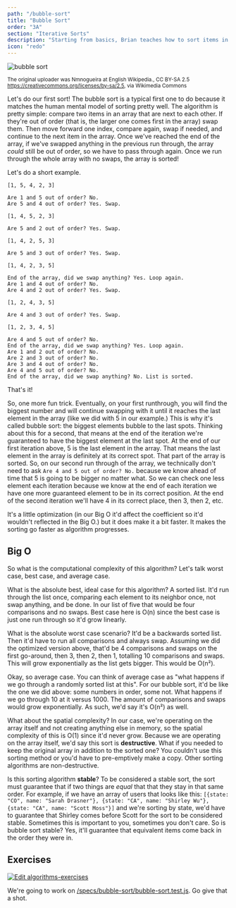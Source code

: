 ```yaml
---
path: "/bubble-sort"
title: "Bubble Sort"
order: "3A"
section: "Iterative Sorts"
description: "Starting from basics, Brian teaches how to sort items in a list using the classic simple sorting algorithm, the bubble sort."
icon: "redo"
---
```


![bubble sort](./images/bubblesort.gif)

<sup>The original uploader was Nmnogueira at English Wikipedia., CC BY-SA 2.5 <https://creativecommons.org/licenses/by-sa/2.5>, via Wikimedia Commons</sup>

Let's do our first sort! The bubble sort is a typical first one to do because it matches the human mental model of sorting pretty well. The algorithm is pretty simple: compare two items in an array that are next to each other. If they're out of order (that is, the larger one comes first in the array) swap them. Then move forward one index, compare again, swap if needed, and continue to the next item in the array. Once we've reached the end of the array, if we've swapped anything in the previous run through, the array _could_ still be out of order, so we have to pass through again. Once we run through the whole array with no swaps, the array is sorted!

Let's do a short example.

```text
[1, 5, 4, 2, 3]

Are 1 and 5 out of order? No.
Are 5 and 4 out of order? Yes. Swap.

[1, 4, 5, 2, 3]

Are 5 and 2 out of order? Yes. Swap.

[1, 4, 2, 5, 3]

Are 5 and 3 out of order? Yes. Swap.

[1, 4, 2, 3, 5]

End of the array, did we swap anything? Yes. Loop again.
Are 1 and 4 out of order? No.
Are 4 and 2 out of order? Yes. Swap.

[1, 2, 4, 3, 5]

Are 4 and 3 out of order? Yes. Swap.

[1, 2, 3, 4, 5]

Are 4 and 5 out of order? No.
End of the array, did we swap anything? Yes. Loop again.
Are 1 and 2 out of order? No.
Are 2 and 3 out of order? No.
Are 3 and 4 out of order? No.
Are 4 and 5 out of order? No.
End of the array, did we swap anything? No. List is sorted.
```

That's it!

So, one more fun trick. Eventually, on your first runthrough, you will find the biggest number and will continue swapping with it until it reaches the last element in the array (like we did with 5 in our example.) This is why it's called bubble sort: the biggest elements bubble to the last spots. Thinking about this for a second, that means at the end of the iteration we're guaranteed to have the biggest element at the last spot. At the end of our first iteration above, 5 is the last element in the array. That means the last element in the array is definitely at its correct spot. That part of the array is sorted. So, on our second run through of the array, we technically don't need to ask `Are 4 and 5 out of order? No.` because we know ahead of time that 5 is going to be bigger no matter what. So we can check one less element each iteration because we know at the end of each iteration we have one more guaranteed element to be in its correct position. At the end of the second iteration we'll have 4 in its correct place, then 3, then 2, etc.

It's a little optimization (in our Big O it'd affect the coefficient so it'd wouldn't reflected in the Big O.) but it does make it a bit faster. It makes the sorting go faster as algorithm progresses.

## Big O

So what is the computational complexity of this algorithm? Let's talk worst case, best case, and average case.

What is the absolute best, ideal case for this algorithm? A sorted list. It'd run through the list once, comparing each element to its neighbor once, not swap anything, and be done. In our list of five that would be four comparisons and no swaps. Best case here is O(n) since the best case is just one run through so it'd grow linearly.

What is the absolute worst case scenario? It'd be a backwards sorted list. Then it'd have to run all comparisons and always swap. Assuming we did the optimized version above, that'd be 4 comparisons and swaps on the first go-around, then 3, then 2, then 1, totalling 10 comparisons and swaps. This will grow exponentially as the list gets bigger. This would be O(n²).

Okay, so average case. You can think of average case as "what happens if we go through a randomly sorted list at this". For our bubble sort, it'd be like the one we did above: some numbers in order, some not. What happens if we go through 10 at it versus 1000. The amount of comparisons and swaps would grow exponentially. As such, we'd say it's O(n²) as well.

What about the spatial complexity? In our case, we're operating on the array itself and not creating anything else in memory, so the spatial complexity of this is O(1) since it'd never grow. Because we are operating on the array itself, we'd say this sort is **destructive**. What if you needed to keep the original array in addition to the sorted one? You couldn't use this sorting method or you'd have to pre-emptively make a copy. Other sorting algorithms are non-destructive.

Is this sorting algorithm **stable**? To be considered a stable sort, the sort must guarantee that if two things are _equal_ that that they stay in that same order. For example, if we have an array of users that looks like this: `[{state: "CO", name: "Sarah Drasner"}, {state: "CA", name: "Shirley Wu"}, {state: "CA", name: "Scott Moss"}]` and we're sorting by state, we'd have to guarantee that Shirley comes before Scott for the sort to be considered stable. Sometimes this is important to you, sometimes you don't care. So is bubble sort stable? Yes, it'll guarantee that equivalent items come back in the order they were in.

## Exercises

[![Edit algorithms-exercises](https://codesandbox.io/static/img/play-codesandbox.svg)][sb]

We're going to work on [/specs/bubble-sort/bubble-sort.test.js][gh]. Go give that a shot.

[gh]: https://github.com/btholt/algorithms-exercises/blob/main/specs/bubble-sort/bubble-sort.test.js
[sb]: https://codesandbox.io/s/algorithms-exercises-8kdjr?file=/specs/bubble-sort/bubble-sort.test.js
